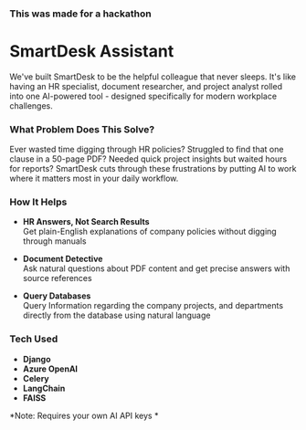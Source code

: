### This was made for a hackathon
# SmartDesk Assistant

We've built SmartDesk to be the helpful colleague that never sleeps. It's like having an HR specialist, document researcher, and project analyst rolled into one AI-powered tool - designed specifically for modern workplace challenges.

### What Problem Does This Solve?
Ever wasted time digging through HR policies? Struggled to find that one clause in a 50-page PDF? Needed quick project insights but waited hours for reports? SmartDesk cuts through these frustrations by putting AI to work where it matters most in your daily workflow.

### How It Helps
- **HR Answers, Not Search Results**  
Get plain-English explanations of company policies without digging through manuals

- **Document Detective**  
Ask natural questions about PDF content and get precise answers with source references

- **Query Databases**  
Query Information regarding the company projects, and departments directly from the database using natural language

### Tech Used
- **Django** 
- **Azure OpenAI** 
- **Celery**
- **LangChain**
- **FAISS**

*Note: Requires your own AI API keys *
